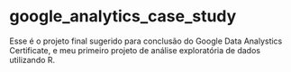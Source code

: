 # google_analytics_case_study

Esse é o projeto final sugerido para conclusão do Google Data Analystics Certificate, e meu primeiro projeto de análise exploratória de dados utilizando R.  
